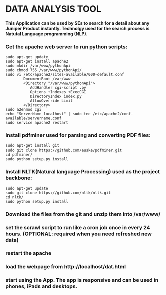 # DATA ANALYSIS TOOL
#### This Application can be used by SEs to search for a detail about any Juniper Product instantly. Technolgy used for the search process is Natutal Language programming (NLP).

### Get the apache web server to run python scripts:
```
sudo apt-get update
sudo apt-get install apache2
sudo mkdir /var/www/pythonApi
sudo chmod 755 /var/www/pythonApi/
sudo vi /etc/apache2/sites-available/000-default.conf 
        DocumentRoot /var/www
        <Directory "/var/www/pythonApi">
           AddHandler cgi-script .py
           Options +Indexes +ExecCGI
           DirectoryIndex index.py
           AllowOverride Limit
        </Directory>
sudo a2enmod cgi
echo "ServerName localhost" | sudo tee /etc/apache2/conf-available/servername.conf
sudo service apache2 restart 
```

### Install pdfminer used for parsing and converting PDF files:
```
sudo apt-get install git
sudo git clone https://github.com/euske/pdfminer.git
cd pdfminer/
sudo python setup.py install
```

### Install NLTK(Natural language Processing) used as the project backbone:
```
sudo apt-get update
sudo git clone https://github.com/nltk/nltk.git
cd nltk/
sudo python setup.py install
```

### Download the files from the git and unzip them into /var/www/
### set the scrawl script to run like a cron job once in every 24 hours. (OPTIONAL: required when you need refreshed new data)
### restart the apache
### load the webpage from http://localhost/dat.html
### start using the App. The app is responsive and can be used in phones, iPads and desktops.

